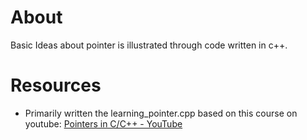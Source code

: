# About
Basic Ideas about pointer is illustrated through code written in c++.

# Resources
* Primarily written the learning_pointer.cpp based on this course on youtube: [Pointers in C/C++ - YouTube](https://www.youtube.com/playlist?list=PL2_aWCzGMAwLZp6LMUKI3cc7pgGsasm2_)
